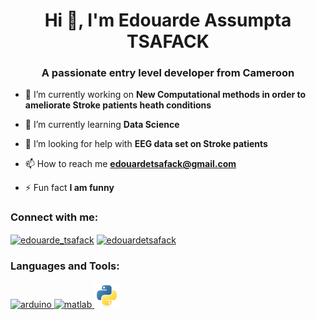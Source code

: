 
<h1 align="center">Hi 👋, I'm Edouarde Assumpta TSAFACK</h1>
<h3 align="center">A passionate entry level developer from Cameroon</h3>

- 🔭 I’m currently working on **New Computational methods in order to ameliorate Stroke patients heath conditions**

- 🌱 I’m currently learning **Data Science**

- 🤝 I’m looking for help with **EEG data set on Stroke patients**

- 📫 How to reach me **edouardetsafack@gmail.com**

- ⚡ Fun fact **I am funny**

<h3 align="left">Connect with me:</h3>
<p align="left">
<a href="https://linkedin.com/in/edouarde_tsafack" target="blank"><img align="center" src="https://raw.githubusercontent.com/rahuldkjain/github-profile-readme-generator/master/src/images/icons/Social/linked-in-alt.svg" alt="edouarde_tsafack" height="30" width="40" /></a>
<a href="https://www.hackerrank.com/edouardetsafack" target="blank"><img align="center" src="https://raw.githubusercontent.com/rahuldkjain/github-profile-readme-generator/master/src/images/icons/Social/hackerrank.svg" alt="edouardetsafack" height="30" width="40" /></a>
</p>

<h3 align="left">Languages and Tools:</h3>
<p align="left"> <a href="https://www.arduino.cc/" target="_blank" rel="noreferrer"> <img src="https://cdn.worldvectorlogo.com/logos/arduino-1.svg" alt="arduino" width="40" height="40"/> </a> <a href="https://www.mathworks.com/" target="_blank" rel="noreferrer"> <img src="https://upload.wikimedia.org/wikipedia/commons/2/21/Matlab_Logo.png" alt="matlab" width="40" height="40"/> </a> <a href="https://www.python.org" target="_blank" rel="noreferrer"> <img src="https://raw.githubusercontent.com/devicons/devicon/master/icons/python/python-original.svg" alt="python" width="40" height="40"/> </a> </p>
